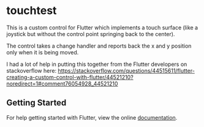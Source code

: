# touchtest

This is a custom control for Flutter which implements a touch surface (like a joystick but without the control point springing back to the center).

The control takes a change handler and reports back the x and y position only when it is being moved.

I had a lot of help in putting this together from the Flutter developers on stackoverflow here: https://stackoverflow.com/questions/44515611/flutter-creating-a-custom-control-with-flutter/44521210?noredirect=1#comment76054928_44521210

## Getting Started

For help getting started with Flutter, view the  online
[documentation](http://flutter.io/).

